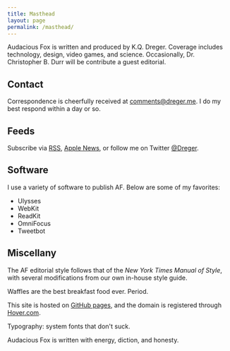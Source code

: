 ```yaml
---
title: Masthead
layout: page
permalink: /masthead/
---
```


Audacious Fox is written and produced by K.Q. Dreger. Coverage includes technology, design, video games, and science. Occasionally, Dr. Christopher B. Durr will be contribute a guest editorial. 

## Contact 

Correspondence is cheerfully received at <comments@dreger.me>. I do my best respond within a day or so. 

## Feeds

Subscribe via [RSS](/feeds/main.xml), [Apple News](https://apple.news/T7mJio790S96lno9kfkfXPA), or follow me on Twitter [@Dreger](https://twitter.com/dreger).

## Software

I use a variety of software to publish AF. Below are some of my favorites: 

- Ulysses
- WebKit
- ReadKit
- OmniFocus
- Tweetbot

## Miscellany  

The AF editorial style follows that of the _New York Times Manual of Style_, with several modifications from our own in-house style guide. 

Waffles are the best breakfast food ever. Period. 

This site is hosted on [GitHub pages](https://pages.github.com/), and the domain is registered through [Hover.com](http://hover.com). 

Typography: system fonts that don't suck. 

Audacious Fox is written with energy, diction, and honesty. 